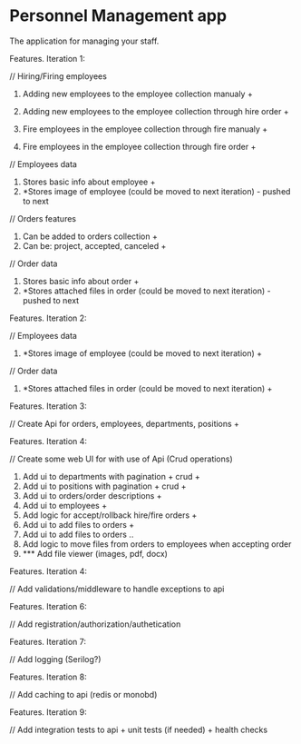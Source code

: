 ﻿# Personnel Management app

The application for managing your staff.

Features. Iteration 1:

// Hiring/Firing employees
1. Adding new employees to the employee collection manualy +
2. Adding new employees to the employee collection through hire order +

3. Fire employees in the employee collection through fire manualy +
4. Fire employees in the employee collection through fire order +

// Employees data
1. Stores basic info about employee +
2. *Stores image of employee (could be moved to next iteration) - pushed to next

// Orders features
1. Can be added to orders collection +
2. Can be: project, accepted, canceled +

// Order data
1. Stores basic info about order +
2. *Stores attached files in order (could be moved to next iteration) - pushed to next

Features. Iteration 2:

// Employees data
1. *Stores image of employee (could be moved to next iteration) +

// Order data
1. *Stores attached files in order (could be moved to next iteration) +

Features. Iteration 3:

// Create Api for orders, employees, departments, positions +

Features. Iteration 4:

// Create some web UI for with use of Api (Crud operations)

1. Add ui to departments with pagination + crud +
2. Add ui to positions with pagination + crud +
3. Add ui to orders/order descriptions +
4. Add ui to employees +
5. Add logic for accept/rollback hire/fire orders +
6. Add ui to add files to orders +
7. Add ui to add files to orders ..
8. Add logic to move files from orders to employees when accepting order
9. *** Add file viewer (images, pdf, docx)

Features. Iteration 4:

// Add validations/middleware to handle exceptions to api

Features. Iteration 6: 

// Add registration/authorization/authetication

Features. Iteration 7:

// Add logging (Serilog?)

Features. Iteration 8:

// Add caching to api (redis or monobd)

Features. Iteration 9:

// Add integration tests to api + unit tests (if needed) + health checks
